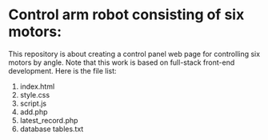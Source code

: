 # Control arm robot consisting of six motors:
This repository is about creating a control panel web page for controlling six motors by angle. Note that this work is based on full-stack front-end development. Here is the file list:
1. index.html 
2. style.css
3. script.js
4. add.php
5. latest_record.php
6. database tables.txt


